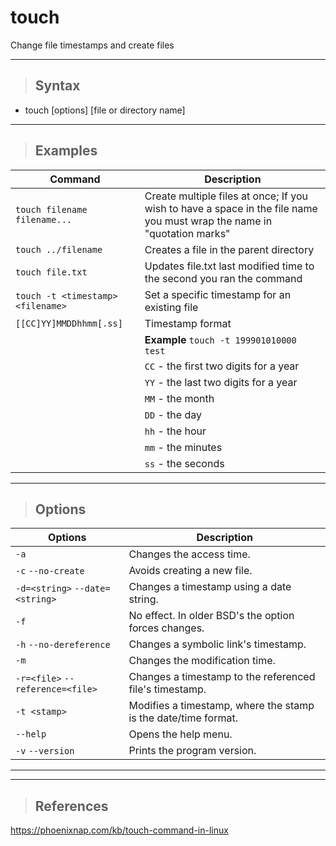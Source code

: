 # touch

Change file timestamps and create files

---

> ## **Syntax**

- touch [options] [file or directory name]

---

> ## **Examples**

| **Command**   | **Description**   |
| --------------|-------------------|
| `touch filename filename...` | Create multiple files at once; If you wish to have a space in the file name you must wrap the name in "quotation marks" |
|`touch ../filename` | Creates a file in the parent directory |
| `touch file.txt` | Updates file.txt last modified time to the second you ran the command |
| `touch -t <timestamp> <filename>` | Set a specific timestamp for an existing file |
| `[[CC]YY]MMDDhhmm[.ss]`  | Timestamp format|
| | **Example** `touch -t 199901010000 test` |
|| `CC` - the first two digits for a year |
|| `YY` - the last two digits for a year |
|| `MM` - the month |
|| `DD` - the day |
|| `hh` - the hour |
|| `mm` - the minutes |
|| `ss` - the seconds |


---

> ## **Options**

| **Options**   | **Description**   |
| --------------|-------------------|
| `-a` | Changes the access time. |
| `-c` `--no-create` | Avoids creating a new file. |
| `-d=<string>` `--date=<string>` | Changes a timestamp using a date string. |
| `-f` | No effect. In older BSD's the option forces changes. |
| `-h` `--no-dereference` |	Changes a symbolic link's timestamp. |
| `-m` | Changes the modification time. |
| `-r=<file>` `--reference=<file>` | Changes a timestamp to the referenced file's timestamp. |
| `-t <stamp>` | Modifies a timestamp, where the stamp is the date/time format. |
| `--help` | Opens the help menu. |
| `-v` `--version` | Prints the program version. |

---
---

> ## **References**

https://phoenixnap.com/kb/touch-command-in-linux
